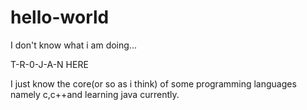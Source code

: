 # hello-world
I don't know what i am doing...

T-R-0-J-A-N HERE

I just know the core(or so as i think) of some programming languages namely c,c++and learning java currently.
